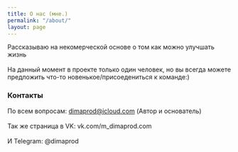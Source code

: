 ```yaml
---
title: О нас (мне.)
permalink: "/about/"
layout: page
---
```


Рассказываю на некомерческой основе о том как можно улучшать жизнь<br><br>
На данный момент в проекте только один человек, но вы всегда можете предложить что-то новенькое/присоедениться к команде:)

### Контакты

По всем вопросам: [dimaprod@icloud.com](mailto:dimaprod@icloud.com) (Автор и основатель)<br><br>
Так же страница в VK: vk.com/m_dimaprod.com <br><br>
И Telegram: @dimaprod
